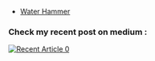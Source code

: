 - [Water Hammer](https://github.com/sawab-madene/Water-Hammer-Simulator)


### Check my recent post on medium :

<a target="_blank" href="https://github-readme-medium-recent-article.vercel.app/medium/@ayoubkirouane3/0"><img src="https://github-readme-medium-recent-article.vercel.app/medium/@ayoubkirouane3/0" alt="Recent Article 0"> 
